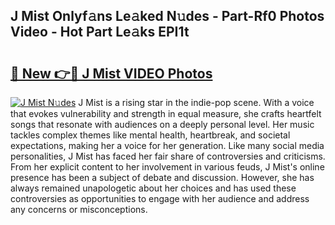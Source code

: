 ## J Mist Onlyf𝚊ns Le𝚊ked N𝚞des - Part-Rf0 Photos Video - Hot Part Le𝚊ks EPI1t

# <h2><a href="http://ab81482.deff.icu/?id=J+Mist">🔗 New 👉🔴 J Mist VIDEO Photos</a></h2>

[![J Mist N𝚞des](https://i.imgur.com/rIISA9y.gif)](http://ab81482.deff.icu/?id=J+Mist)
J Mist is a rising star in the indie-pop scene. With a voice that evokes vulnerability and strength in equal measure, she crafts heartfelt songs that resonate with audiences on a deeply personal level. Her music tackles complex themes like mental health, heartbreak, and societal expectations, making her a voice for her generation. Like many social media personalities, J Mist has faced her fair share of controversies and criticisms. From her explicit content to her involvement in various feuds, J Mist's online presence has been a subject of debate and discussion. However, she has always remained unapologetic about her choices and has used these controversies as opportunities to engage with her audience and address any concerns or misconceptions.
